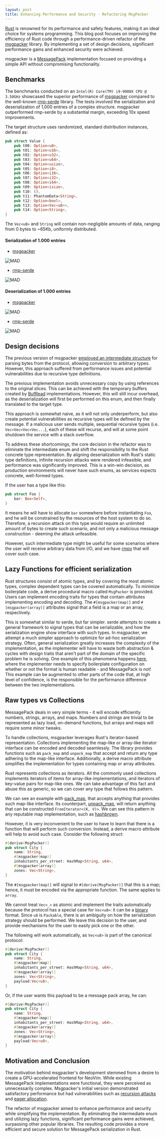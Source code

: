 ```yaml
---
layout: post
title: Enhancing Performance and Security - Refactoring MsgPacker
---
```


[Rust](https://www.rust-lang.org/) is renowned for its performance and safety features, making it an ideal choice for systems programming. This blog post focuses on improving the efficiency of Rust code through a performance-driven refactor of the [msgpacker](https://crates.io/crates/msgpacker) library. By implementing a set of design decisions, significant performance gains and enhanced security were achieved.

msgpacker is a [MessagePack](https://msgpack.org/) implementation focused on providing a simple API without compromising functionality.

## Benchmarks

The benchmarks conducted on an `Intel(R) Core(TM) i9-9900X CPU @ 3.50GHz` showcased the superior performance of [msgpacker](https://crates.io/crates/msgpacker) compared to the well-known [rmp-serde](https://crates.io/crates/rmp-serde) library. The tests involved the serialization and deserialization of 1,000 entries of a complex structure. msgpacker outperformed rmp-serde by a substantial margin, exceeding 10x speed improvements.

The target structure uses randomized, standard distribution instances, defined as:

```rust
pub struct Value {
    pub t00: Option<u8>,
    pub t01: Option<u16>,
    pub t02: Option<u32>,
    pub t03: Option<u64>,
    pub t04: Option<usize>,
    pub t05: Option<i8>,
    pub t06: Option<i16>,
    pub t07: Option<i32>,
    pub t08: Option<i64>,
    pub t09: Option<isize>,
    pub t10: (),
    pub t11: PhantomData<String>,
    pub t12: Option<bool>,
    pub t13: Option<Vec<u8>>,
    pub t14: Option<String>,
}
```

The `Vec<u8>` and `String` will contain non-negligible amounts of data, ranging from 0 bytes to ~65Kb, uniformly distributed.

#### Serialization of 1.000 entries

- [msgpacker](https://crates.io/crates/msgpacker)

![MAD](https://github.com/codx-dev/msgpacker/assets/8730839/49898f04-d391-4820-8b89-228812bb5355)

- [rmp-serde](https://crates.io/crates/rmp-serde)

![MAD](https://github.com/codx-dev/msgpacker/assets/8730839/c67e1c7f-78b7-4ecb-b3f6-2b9444ad68da)

#### Deserialization of 1.000 entries

- [msgpacker](https://crates.io/crates/msgpacker)

![MAD](https://github.com/codx-dev/msgpacker/assets/8730839/13b4b384-3fbe-42c5-9c12-005ac77ec490)

- [rmp-serde](https://crates.io/crates/rmp-serde)

![MAD](https://github.com/codx-dev/msgpacker/assets/8730839/4058016b-ec76-444f-8dee-faad81316c5d)

## Design decisions

The previous version of msgpacker [employed an intermediate structure](https://github.com/codx-dev/msgpacker/blob/078e2833ec829bd231e47951d96f9df1fb2c5e7e/msgpacker/src/message_ref.rs#L48-L75) for parsing bytes from the protocol, allowing conversion to arbitrary types. However, this approach suffered from performance issues and potential vulnerabilities due to recursive type definitions.

The previous implementation avoids unnecessary copy by using references to the original slices. This can be achieved with the temporary buffers created by [BufRead](https://doc.rust-lang.org/std/io/trait.BufRead.html) implementations. However, this will still incur overhead, as the deserialization will first be performed on this enum, and then finally translated to the target type.

This approach is somewhat naive, as it will not only underperform, but also create potential vulnerabilities as recursive types will be defined by the message. If a malicious user sends multiple, sequential recursive types (i.e. `Vec<Vec<Vec<Vec...`), each of these will recurse, and will at some point shutdown the service with a stack overflow.

To address these shortcomings, the core decision in the refactor was to eliminate the intermediate enum and shift the responsibility to the Rust concrete type representation. By aligning deserialization with Rust's static type definitions, infinite recursion attacks were rendered infeasible, and performance was significantly improved. This is a win-win decision, as production environments will never have such enums, as services expects concrete, well-formed types.

If the user has a type like this:

```rust
pub struct Foo {
    bar: Box<Self>,
}
```

It means he will have to allocate `bar` somewhere before instantiating `Foo`, and he will be constrained by the resources of the host system to do so. Therefore, a recursion attack on this type would require an unlimited amount of bytes to create such scenario, and not only a malicious message construction - deeming the attack unfeasible.

However, such intermediate type might be useful for some scenarios where the user will receive arbitrary data from I/O, and we have [rmpv](https://crates.io/crates/rmpv) that will cover such case.

## Lazy Functions for efficient serialization

Rust structures consist of atomic types, and by covering the most atomic types, complex dependent types can be covered automatically. To minimize boilerplate code, a derive procedural macro called `MsgPacker` is provided. Users can implement encoding traits for types that contain attributes implementing encoding and decoding. The `#[msgpacker(map)]` and `#[msgpacker(array)]` attributes signal that a field is a map or an array, respectively.

This is somewhat similar to serde, but far simpler. serde attempts to create a general framework to signal types that can be serializable, and how the serialization engine show interface with such types. In msgpacker, we attempt a much simpler approach to optimize for ad-hoc serialization strategy. Often, general serialization greatly increases the complexity of the implementation, as the implementer will have to waste both abstraction & cycles with design traits that aren't part of the domain of the specific problem he is solving. One example of this phenomena happens [here](https://github.com/3Hren/msgpack-rust/blob/f4ad0d0257edfea460eb176cdb7d11ddfe97ba3b/rmp-serde/src/config.rs#L99-L101), where the implementer needs to specify boilerplate configuration on whether or not the format is human readable - and MessagePack is not! This example can be augmented to other parts of the code that, at high level of confidence, is the responsible for the performance difference between the two implementations.

## Raw types vs Collections

MessagePack deals in very simple terms - it will encode efficiently numbers, strings, arrays, and maps. Numbers and strings are trivial to be represented as lazy load, on-demand functions, but arrays and maps will require some minor tweaks.

To handle collections, msgpacker leverages Rust's iterator-based representation. Collections implementing the map-like or array-like iterator interface can be encoded and decoded seamlessly. The library provides functions such as `pack_map` and `unpack_map` that accept and return any type adhering to the map-like interface. Additionally, a derive macro attribute simplifies the implementation for types containing map or array attributes.

Rust represents collections as iterators. All the commonly used collections implements iterators of items for array-like implementations, and iterators of key-value pairs for map-like ones. We can take advantage of this fact and abuse this as generic, so we can cover any type that follows this pattern.

We can see an example with [pack_map](https://github.com/codx-dev/msgpacker/blob/65a0ab07f835d765d9b07cfe91e4b9207ef339ff/msgpacker/src/pack/collections.rs#L34-L42), that accepts anything that provides such map-like interface. Its counterpart, [unpack_map](https://github.com/codx-dev/msgpacker/blob/65a0ab07f835d765d9b07cfe91e4b9207ef339ff/msgpacker/src/unpack/collections.rs#L67-L74), will return anything that can be constructed `FromIterator<(K, V)>`. We can see this pattern in any reputable map implementation, such as [hashbrown](https://docs.rs/hashbrown/0.14.0/hashbrown/struct.HashMap.html#impl-FromIterator%3C(K,+V)%3E-for-HashMap%3CK,+V,+S,+A%3E).

However, it is very inconvenient to the user to have to learn that there is a function that will perform such conversion. Instead, a derive macro attribute will help to avoid such case. Consider the following struct:

```rust
#[derive(MsgPacker)]
pub struct City {
    name: String,
    #[msgpacker(map)]
    inhabitants_per_street: HashMap<String, u64>,
    #[msgpacker(array)]
    zones: Vec<String>,
}
```

The `#[msgpacker(map)]` will signal to `#[derive(MsgPacker)]` that this is a map; hence, it must be encoded via the appropriate function. The same applies to `array`.

We cannot treat `Vec<_>` as atomic and implement the traits automatically because the protocol has a special case for `Vec<u8>`: it can be a [binary](https://github.com/msgpack/msgpack/blob/8aa09e2a6a9180a49fc62ecfefe149f063cc5e4b/spec.md?plain=1#L56-L58) format. Since `u8` is `Packable`, there is an ambiguity on how the serialization strategy should be performed. We leave this decision to the user, and provide mechanisms for the user to easily pick one or the other.

The following will work automatically, as `Vec<u8>` is part of the canonical protocol:

```rust
#[derive(MsgPacker)]
pub struct City {
    name: String,
    #[msgpacker(map)]
    inhabitants_per_street: HashMap<String, u64>,
    #[msgpacker(array)]
    zones: Vec<String>,
    payload:Vec<u8>,
}
```

Or, if the user wants this payload to be a message pack array, he can:

```rust
#[derive(MsgPacker)]
pub struct City {
    name: String,
    #[msgpacker(map)]
    inhabitants_per_street: HashMap<String, u64>,
    #[msgpacker(array)]
    zones: Vec<String>,
    #[msgpacker(array)]
    payload:Vec<u8>,
}
```

## Motivation and Conclusion

The motivation behind msgpacker's development stemmed from a desire to create a GPU-accelerated frontend for NeoVim. While existing MessagePack implementations were functional, they were perceived as unnecessarily complex. Msgpacker's initial version demonstrated satisfactory performance but had vulnerabilities such as [recursion attacks](https://github.com/codx-dev/msgpacker/issues/4) and [eager allocation](https://github.com/codx-dev/msgpacker/issues/5).

The refactor of msgpacker aimed to enhance performance and security while simplifying the implementation. By eliminating the intermediate enum and utilizing lazy functions, significant performance gains were achieved, surpassing other popular libraries. The resulting code provides a more efficient and secure solution for MessagePack serialization in Rust.
